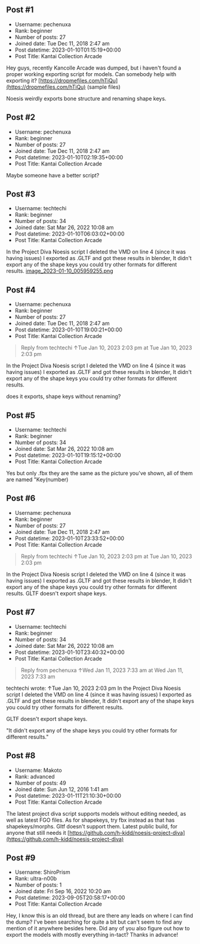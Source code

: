 ## Post #1
- Username: pechenuxa
- Rank: beginner
- Number of posts: 27
- Joined date: Tue Dec 11, 2018 2:47 am
- Post datetime: 2023-01-10T01:15:19+00:00
- Post Title: Kantai Collection Arcade

Hey guys, recently Kancolle Arcade was dumped, but i haven't found a proper working exporting script for models.
Can somebody help with exporting it?
[https://dropmefiles.com/hTiQu](https://dropmefiles.com/hTiQu) (sample files)


Noesis weirdly exports bone structure and renaming shape keys.
## Post #2
- Username: pechenuxa
- Rank: beginner
- Number of posts: 27
- Joined date: Tue Dec 11, 2018 2:47 am
- Post datetime: 2023-01-10T02:19:35+00:00
- Post Title: Kantai Collection Arcade

Maybe someone have a better script?
## Post #3
- Username: techtechi
- Rank: beginner
- Number of posts: 34
- Joined date: Sat Mar 26, 2022 10:08 am
- Post datetime: 2023-01-10T06:03:02+00:00
- Post Title: Kantai Collection Arcade

In the Project Diva Noesis script I deleted the VMD on line 4 (since it was having issues)
I exported as .GLTF and got these results in blender, It didn't export any of the shape keys you could try other formats for different results.
[image_2023-01-10_005959255.png](https://xentaxbackup.github.io/file/23275_image_2023-01-10_005959255.png)
## Post #4
- Username: pechenuxa
- Rank: beginner
- Number of posts: 27
- Joined date: Tue Dec 11, 2018 2:47 am
- Post datetime: 2023-01-10T19:00:21+00:00
- Post Title: Kantai Collection Arcade

> Reply from techtechi ↑Tue Jan 10, 2023 2:03 pm at Tue Jan 10, 2023 2:03 pm
>
> 
In the Project Diva Noesis script I deleted the VMD on line 4 (since it was having issues)
I exported as .GLTF and got these results in blender, It didn't export any of the shape keys you could try other formats for different results.

does it exports, shape keys without renaming?
## Post #5
- Username: techtechi
- Rank: beginner
- Number of posts: 34
- Joined date: Sat Mar 26, 2022 10:08 am
- Post datetime: 2023-01-10T19:15:12+00:00
- Post Title: Kantai Collection Arcade

Yes but only .fbx they are the same as the picture you've shown, all of them are named "Key(number)
## Post #6
- Username: pechenuxa
- Rank: beginner
- Number of posts: 27
- Joined date: Tue Dec 11, 2018 2:47 am
- Post datetime: 2023-01-10T23:33:52+00:00
- Post Title: Kantai Collection Arcade

> Reply from techtechi ↑Tue Jan 10, 2023 2:03 pm at Tue Jan 10, 2023 2:03 pm
>
> 
In the Project Diva Noesis script I deleted the VMD on line 4 (since it was having issues)
I exported as .GLTF and got these results in blender, It didn't export any of the shape keys you could try other formats for different results.
GLTF doesn't export shape keys.
## Post #7
- Username: techtechi
- Rank: beginner
- Number of posts: 34
- Joined date: Sat Mar 26, 2022 10:08 am
- Post datetime: 2023-01-10T23:40:32+00:00
- Post Title: Kantai Collection Arcade

> Reply from pechenuxa ↑Wed Jan 11, 2023 7:33 am at Wed Jan 11, 2023 7:33 am
>
> 
techtechi wrote: ↑Tue Jan 10, 2023 2:03 pm
In the Project Diva Noesis script I deleted the VMD on line 4 (since it was having issues)
I exported as .GLTF and got these results in blender, It didn't export any of the shape keys you could try other formats for different results.

GLTF doesn't export shape keys.

"It didn't export any of the shape keys you could try other formats for different results."
## Post #8
- Username: Makoto
- Rank: advanced
- Number of posts: 49
- Joined date: Sun Jun 12, 2016 1:41 am
- Post datetime: 2023-01-11T21:10:30+00:00
- Post Title: Kantai Collection Arcade

The latest project diva script supports models without editing needed, as well as latest FGO files. As for shapekeys, try fbx instead as that has shapekeys/morphs. Gltf doesn't support them. Latest public build, for anyone that still needs it [https://github.com/h-kidd/noesis-project-diva](https://github.com/h-kidd/noesis-project-diva)
## Post #9
- Username: ShiroPrism
- Rank: ultra-n00b
- Number of posts: 1
- Joined date: Fri Sep 16, 2022 10:20 am
- Post datetime: 2023-09-05T20:58:17+00:00
- Post Title: Kantai Collection Arcade

Hey, I know this is an old thread, but are there any leads on where I can find the dump? I've been searching for quite a bit but can't seem to find any mention of it anywhere besides here. Did any of you also figure out how to export the models with mostly everything in-tact? Thanks in advance!
